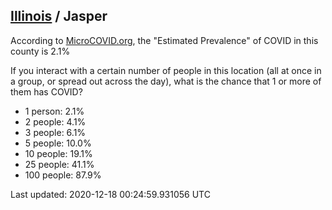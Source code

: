 
## [Illinois](/united-states/illinois) / Jasper

According to [MicroCOVID.org](http://microcovid.org),
the "Estimated Prevalence" of COVID in this county is 2.1%

If you interact with a certain number of people in this location
(all at once in a group, or spread out across the day), what is the chance that
1 or more of them has COVID?

- 1 person: 2.1%
- 2 people: 4.1%
- 3 people: 6.1%
- 5 people: 10.0%
- 10 people: 19.1%
- 25 people: 41.1%
- 100 people: 87.9%

Last updated: 2020-12-18 00:24:59.931056 UTC
